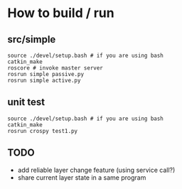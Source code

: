 # How to build / run

## src/simple

```
source ./devel/setup.bash # if you are using bash
catkin_make
roscore # invoke master server
rosrun simple passive.py
rosrun simple active.py
```

## unit test
```
source ./devel/setup.bash # if you are using bash
catkin_make
rosrun crospy test1.py
```

## TODO
- add reliable layer change feature (using service call?)
- share current layer state in a same program


